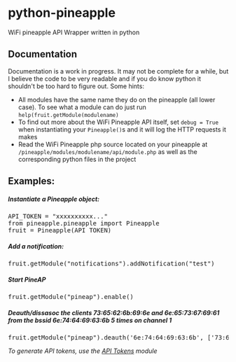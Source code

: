 # python-pineapple
WiFi pineapple API Wrapper written in python

## Documentation
Documentation is a work in progress. It may not be complete for a while, but I believe the code to be very readable and if you do know python it shouldn't be too hard to figure out.
Some hints:
- All modules have the same name they do on the pineapple (all lower case). To see what a module can do just run `help(fruit.getModule(modulename)`
- To find out more about the WiFi Pineapple API itself, set `debug = True` when instantiating your `Pineapple()`s and it will log the HTTP requests it makes
- Read the WiFi Pineapple php source located on your pineapple at `/pineapple/modules/modulename/api/module.php` as well as the corresponding python files in the project
## Examples:
##### Instantiate a Pineapple object:
<pre>
API_TOKEN = "xxxxxxxxxx..."
from pineapple.pineapple import Pineapple
fruit = Pineapple(API_TOKEN)
</pre>
##### Add a notification:
<pre>
fruit.getModule("notifications").addNotification("test")
</pre>
##### Start PineAP
<pre>
fruit.getModule("pineap").enable()
</pre>
##### Deauth/dissasoc the clients 73:65:62:6b:69:6e and 6e:65:73:67:69:61 from the bssid 6e:74:64:69:63:6b 5 times on channel 1
<pre>
fruit.getModule("pineap").deauth('6e:74:64:69:63:6b', ['73:65:62:6b:69:6e', '6e:65:73:67:69:61'], 5, 1)
</pre>

*To generate API tokens, use the [API Tokens](https://github.com/735tesla/Pineapple-API-Tokens-Module/) module*
